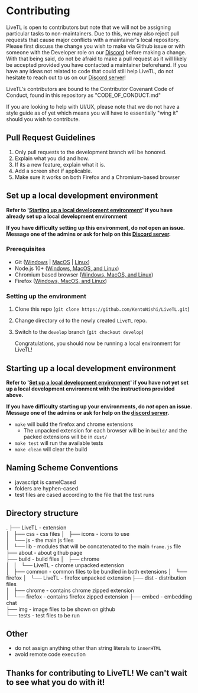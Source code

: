 # Contributing

LiveTL is open to contributors but note that we will not be assigning particular tasks to non-maintainers. Due to this, we may also reject pull requests that cause major conflicts with a maintainer's local repository. Please first discuss the change you wish to make via Github issue or with someone with the Developer role on our [Discord](https://discord.gg/uJrV3tmthg) before making a change. With that being said, do not be afraid to make a pull request as it will likely be accepted provided you have contacted a maintainer beforehand. If you have any ideas not related to code that could still help LiveTL, do not hesitate to reach out to us on our [Discord server](https://discord.gg/uJrV3tmthg)!

LiveTL's contributors are bound to the Contributor Covenant Code of Conduct, found in this repository as "CODE_OF_CONDUCT.md"

If you are looking to help with UI/UX, please note that we do not have a style guide as of yet which means you will have to essentially "wing it" should you wish to contribute.

## Pull Request Guidelines

1. Only pull requests to the development branch will be honored.
2. Explain what you did and how.
3. If its a new feature, explain what it is.
4. Add a screen shot if applicable.
5. Make sure it works on both Firefox and a Chromium-based browser

## Set up a local development environment

**Refer to '[Starting up a local development environment](https://github.com/KentoNishi/LiveTL/blob/develop/CONTRIBUTING.md#starting-up-a-local-development-environment)' if you have already set up a local development environment**

**If you have difficulty setting up this environment, do _not_ open an issue. Message one of the admins or ask for help on this [Discord server](https://discord.gg/uJrV3tmthg).**

### Prerequisites

- Git ([Windows](https://git-scm.com/download/win) | [MacOS](https://git-scm.com/download/mac) | [Linux](https://git-scm.com/download/linux))
- Node.js 10+ ([Windows, MacOS, and Linux](https://nodejs.org/en/download))
- Chromium based browser ([Windows, MacOS, and Linux](https://www.google.com/chrome/))
- Firefox ([Windows, MacOS, and Linux](https://www.mozilla.org/en-US/firefox/new/))

### Setting up the environment

1. Clone this repo (`git clone https://github.com/KentoNishi/LiveTL.git`)
2. Change directory `cd` to the newly created `LiveTL` repo.
3. Switch to the `develop` branch (`git checkout develop`)

   Congratulations, you should now be running a local environment for LiveTL!

## Starting up a local development environment

**Refer to '[Set up a local development environment](https://github.com/KentoNishi/LiveTL/blob/develop/CONTRIBUTING.md#set-up-a-local-development-environment)' if you have not yet set up a local development environment with the instructions provided above.**

**If you have difficulty starting up your environments, do _not_ open an issue. Message one of the admins or ask for help on the [discord server](https://discord.gg/uJrV3tmthg).**

- `make` will build the firefox and chrome extensions
  - The unpacked extension for each browser will be in `build/` and the packed extensions will be in `dist/`
- `make test` will run the available tests
- `make clean` will clear the build

## Naming Scheme Conventions

- javascript is camelCased
- folders are hyphen-cased
- test files are cased according to the file that the test runs

## Directory structure

.
├── LiveTL - extension	
│   ├── css - css files	
│   ├── icons - icons to use	
│   └── js - the main js files	
│       └── lib - modules that will be concatenated to the main `frame.js` file	
├── about - about github page	
├── build - build files	
│   ├── chrome	
│   │   └── LiveTL - chrome unpacked extension	
│   ├── common  - common files to be bundled in both extensions	
│   └── firefox	
│       └── LiveTL - firefox unpacked extension	
├── dist - distribution files	
│   ├── chrome - contains chrome zipped extension	
│   └── firefox - contains firefox zipped extension	
├── embed - embedding chat	
├── img   - image files to be shown on github	
└── tests - test files to be run	

## Other

- do not assign anything other than string literals to `innerHTML`
- avoid remote code execution

## **Thanks for contributing to LiveTL! We can't wait to see what you do with it!**
